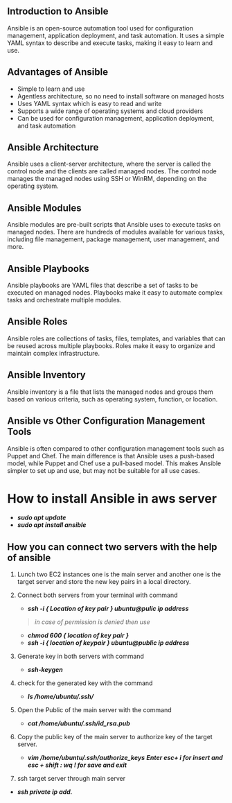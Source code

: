 ## Introduction to Ansible

Ansible is an open-source automation tool used for configuration management, application deployment, and task automation. It uses a simple YAML syntax to describe and execute tasks, making it easy to learn and use.

## Advantages of Ansible

- Simple to learn and use
- Agentless architecture, so no need to install software on managed hosts
- Uses YAML syntax which is easy to read and write
- Supports a wide range of operating systems and cloud providers
- Can be used for configuration management, application deployment, and task automation

## Ansible Architecture

Ansible uses a client-server architecture, where the server is called the control node and the clients are called managed nodes. The control node manages the managed nodes using SSH or WinRM, depending on the operating system.

## Ansible Modules

Ansible modules are pre-built scripts that Ansible uses to execute tasks on managed nodes. There are hundreds of modules available for various tasks, including file management, package management, user management, and more.

## Ansible Playbooks

Ansible playbooks are YAML files that describe a set of tasks to be executed on managed nodes. Playbooks make it easy to automate complex tasks and orchestrate multiple modules.

## Ansible Roles

Ansible roles are collections of tasks, files, templates, and variables that can be reused across multiple playbooks. Roles make it easy to organize and maintain complex infrastructure.

## Ansible Inventory

Ansible inventory is a file that lists the managed nodes and groups them based on various criteria, such as operating system, function, or location.

## 

## Ansible vs Other Configuration Management Tools

Ansible is often compared to other configuration management tools such as Puppet and Chef. The main difference is that Ansible uses a push-based model, while Puppet and Chef use a pull-based model. This makes Ansible simpler to set up and use, but may not be suitable for all use cases.

# How to install Ansible in aws server

- ***sudo apt update***
- ***sudo apt install ansible***

## How you can connect two servers with the help of ansible

1. Lunch two EC2 instances one is the main server and another one is the target server and store the new key pairs in a local directory.

2. Connect both servers from your terminal with command
    - ***ssh -i { Location of key pair } ubuntu@pulic ip address***
    
    > *in case of permission is denied then use*
    > 
    - ***chmod 600 { location of key pair }***
    - ***ssh -i { location of keypair } ubuntu@public ip address***

3. Generate key in both servers with command
    - ***ssh-keygen***

4. check for the generated key with the command
    - ***ls /home/ubuntu/.ssh/***

5. Open the Public of the main server with the command
    - *********cat /home/ubuntu/.ssh/id_rsa.pub*********
6. Copy the public key of the main server to authorize key of the target server.
    - ***vim /home/ubuntu/.ssh/authorize_keys***
    ***Enter esc+ i  for insert and esc + shift : wq !  for save and exit***

7. ssh target server through main server
- ***ssh private ip add.***